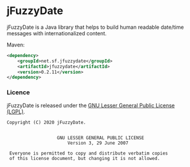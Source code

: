 # jFuzzyDate

jFuzzyDate is a Java library that helps to build human readable date/time messages with internationalized content.


Maven:
```xml
<dependency>
    <groupId>net.sf.jfuzzydate</groupId>
    <artifactId>jfuzzydate</artifactId>
    <version>0.2.11</version>
</dependency>
```

### Licence

jFuzzyDate is released under the [GNU Lesser General Public License (LGPL)](http://www.gnu.org/licenses/lgpl.txt).

```
Copyright (C) 2020 jFuzzyDate.


                   GNU LESSER GENERAL PUBLIC LICENSE
                       Version 3, 29 June 2007

 Everyone is permitted to copy and distribute verbatim copies
 of this license document, but changing it is not allowed.
```
